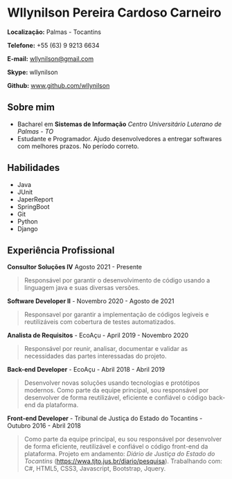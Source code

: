 # Wllynilson Pereira Cardoso Carneiro

**Localização:** Palmas - Tocantins

**Telefone:** +55 (63) 9 9213 6634

**E-mail:** wllynilson@gmail.com

**Skype:** wllynilson

**Github:** www.github.com/wllynilson


## Sobre mim
* Bacharel em **Sistemas de Informação** _Centro Universitário Luterano de Palmas - TO_
* Estudante e Programador. Ajudo desenvolvedores a entregar softwares com melhores prazos. No período correto.

## Habilidades

* Java
* JUnit
* JaperReport
* SpringBoot
* Git
* Python
* Django

## Experiência Profissional

**Consultor Soluções IV** Agosto 2021 - Presente

> Responsável por garantir o desenvolvimento de código usando a linguagem java e suas diversas versões.

**Software Developer II** - Novembro 2020 - Agosto de 2021

> Responsavel por garantir a implementação de códigos legiveis e reutilizáveis com cobertura de testes automatizados.

**Analista de Requisitos** - EcoAçu - April 2019 - Novembro 2020

> Responsável por reunir, analisar, documentar e validar as necessidades das partes interessadas do projeto.

**Back-end Developer** - EcoAçu - Abril 2018 - Abril 2019

> Desenvolver novas soluções usando tecnologias e protótipos modernos. Como parte da equipe principal, sou responsável por desenvolver de forma reutilizável, eficiente e confiável o código back-end da plataforma.

**Front-end Developer** - Tribunal de Justiça do Estado do Tocantins - Outubro 2016 - Abril 2018

> Como parte da equipe principal,  eu sou responsável por desenvolver de forma eficiente, reutilizável e confiável o código front-end da plataforma. Projeto em andamento: *Diário de Justiça do Estado do Tocantins* (https://wwa.tjto.jus.br/diario/pesquisa). Trabalhando com: C#, HTML5, CSS3, Javascript, Bootstrap, Jquery.
